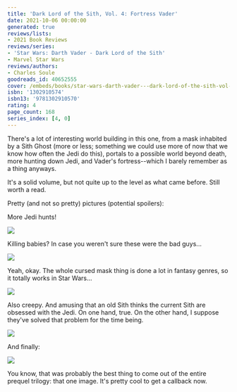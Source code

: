 ```yaml
---
title: 'Dark Lord of the Sith, Vol. 4: Fortress Vader'
date: 2021-10-06 00:00:00
generated: true
reviews/lists:
- 2021 Book Reviews
reviews/series:
- 'Star Wars: Darth Vader - Dark Lord of the Sith'
- Marvel Star Wars
reviews/authors:
- Charles Soule
goodreads_id: 40652555
cover: /embeds/books/star-wars-darth-vader---dark-lord-of-the-sith-vol-4-fortress-vader.jpg
isbn: '1302910574'
isbn13: '9781302910570'
rating: 4
page_count: 168
series_index: [4, 0]
---
```

There's a lot of interesting world building in this one, from a mask inhabited by a Sith Ghost (more or less; something we could use more of now that we know how often the Jedi do this), portals to a possible world beyond death, more hunting down Jedi, and Vader's fortress--which I barely remember as a thing anyways.  

It's a solid volume, but not quite up to the level as what came before. Still worth a read.  

<!--more-->

Pretty (and not so pretty) pictures (potential spoilers):  

More Jedi hunts!  

![](/embeds/books/attachments/vader-4-1.png) 

Killing babies? In case you weren't sure these were the bad guys...  

![](/embeds/books/attachments/vader-4-2.png)

Yeah, okay. The whole cursed mask thing is done a lot in fantasy genres, so it totally works in Star Wars...  

![](/embeds/books/attachments/vader-4-3.png)

Also creepy. And amusing that an old Sith thinks the current Sith are obsessed with the Jedi. On one hand, true. On the other hand, I suppose they've solved that problem for the time being.  

![](/embeds/books/attachments/vader-4-4.png)

And finally:  

![](/embeds/books/attachments/vader-4-5.png)

You know, that was probably the best thing to come out of the entire prequel trilogy: that one image. It's pretty cool to get a callback now.